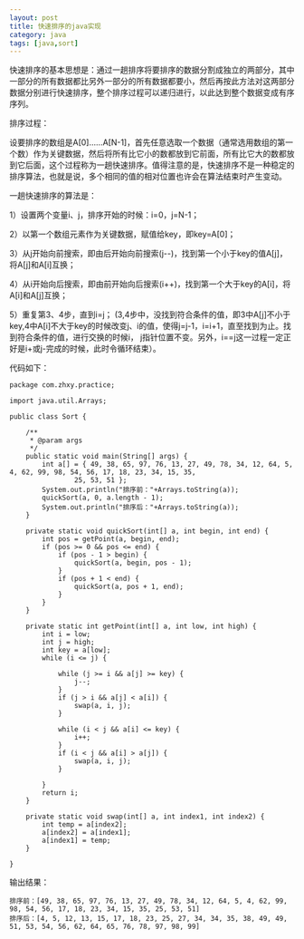 ```yaml
---
layout: post
title: 快速排序的java实现
category: java
tags: [java,sort]
---
```



快速排序的基本思想是：通过一趟排序将要排序的数据分割成独立的两部分，其中一部分的所有数据都比另外一部分的所有数据都要小，然后再按此方法对这两部分数据分别进行快速排序，整个排序过程可以递归进行，以此达到整个数据变成有序序列。

排序过程：

设要排序的数组是A[0]……A[N-1]，首先任意选取一个数据（通常选用数组的第一个数）作为关键数据，然后将所有比它小的数都放到它前面，所有比它大的数都放到它后面，这个过程称为一趟快速排序。值得注意的是，快速排序不是一种稳定的排序算法，也就是说，多个相同的值的相对位置也许会在算法结束时产生变动。

一趟快速排序的算法是：

1）设置两个变量i、j，排序开始的时候：i=0，j=N-1；

2）以第一个数组元素作为关键数据，赋值给key，即key=A[0]；

3）从j开始向前搜索，即由后开始向前搜索(j--)，找到第一个小于key的值A[j]，将A[j]和A[i]互换；

4）从i开始向后搜索，即由前开始向后搜索(i++)，找到第一个大于key的A[i]，将A[i]和A[j]互换；

5）重复第3、4步，直到i=j； (3,4步中，没找到符合条件的值，即3中A[j]不小于key,4中A[i]不大于key的时候改变j、i的值，使得j=j-1，i=i+1，直至找到为止。找到符合条件的值，进行交换的时候i， j指针位置不变。另外，i==j这一过程一定正好是i+或j-完成的时候，此时令循环结束）。


代码如下：
	
	package com.zhxy.practice;

	import java.util.Arrays;

	public class Sort {

		/**
		 * @param args
		 */
		public static void main(String[] args) {
			int a[] = { 49, 38, 65, 97, 76, 13, 27, 49, 78, 34, 12, 64, 5, 4, 62, 99, 98, 54, 56, 17, 18, 23, 34, 15, 35,
					25, 53, 51 };
			System.out.println("排序前："+Arrays.toString(a));
			quickSort(a, 0, a.length - 1);
			System.out.println("排序后："+Arrays.toString(a));
		}

		private static void quickSort(int[] a, int begin, int end) {
			int pos = getPoint(a, begin, end);
			if (pos >= 0 && pos <= end) {
				if (pos - 1 > begin) {
					quickSort(a, begin, pos - 1);
				}
				if (pos + 1 < end) {
					quickSort(a, pos + 1, end);
				}
			}
		}

		private static int getPoint(int[] a, int low, int high) {
			int i = low;
			int j = high;
			int key = a[low];
			while (i <= j) {

				while (j >= i && a[j] >= key) {
					j--;
				}
				if (j > i && a[j] < a[i]) {
					swap(a, i, j);
				}

				while (i < j && a[i] <= key) {
					i++;
				}
				if (i < j && a[i] > a[j]) {
					swap(a, i, j);
				}

			}
			return i;
		}

		private static void swap(int[] a, int index1, int index2) {
			int temp = a[index2];
			a[index2] = a[index1];
			a[index1] = temp;
		}

	}


输出结果：
	
	排序前：[49, 38, 65, 97, 76, 13, 27, 49, 78, 34, 12, 64, 5, 4, 62, 99, 98, 54, 56, 17, 18, 23, 34, 15, 35, 25, 53, 51]
	排序后：[4, 5, 12, 13, 15, 17, 18, 23, 25, 27, 34, 34, 35, 38, 49, 49, 51, 53, 54, 56, 62, 64, 65, 76, 78, 97, 98, 99]

